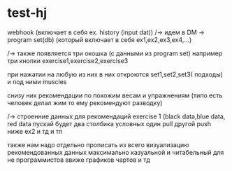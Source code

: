 # test-hj
webhook (включает в себя ex. history (input dat)) /-> идем в DM -> program set(db) (который включает в себя ex1,ex2,ex3,ex4,...) 

/->
также появляется три окошка (с данными из program set) например три кнопки exercise1,exercise2,exercise3

при нажатии на любую из них в них откроются set1,set2,set3( подходы) и под ними muscles 


снизу них рекомендации по похожим весам и упражнениям (типо есть человек делал жим то ему рекомендуют разводку) 


/-> строенние данных для рекомендаций 
exercise 1 (black data,blue data, red data пускай будет два столбика условных один pull другой push
ниже ex2 и тд и тп 


также нам надо отдельно прописать из всего визуализацию рекомендованных данных максимально казуальной и читабельный для не программистов ввиже графиков чартов и тд
